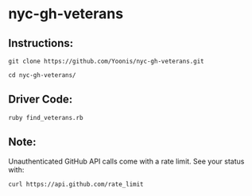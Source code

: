 # nyc-gh-veterans

## Instructions:
`git clone https://github.com/Yoonis/nyc-gh-veterans.git`

`cd nyc-gh-veterans/`

## Driver Code:
`ruby find_veterans.rb`

## Note:
Unauthenticated GitHub API calls come with a rate limit. See your status with:

`curl https://api.github.com/rate_limit`
